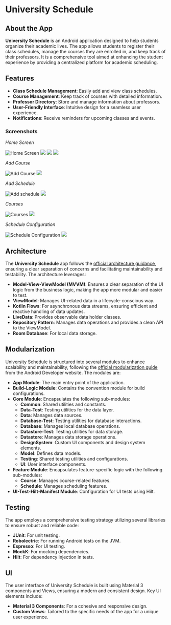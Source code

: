 # University Schedule

## About the App

**University Schedule** is an Android application designed to help students organize their academic lives. The app allows students to register their class schedules, manage the courses they are enrolled in, and keep track of their professors. It is a comprehensive tool aimed at enhancing the student experience by providing a centralized platform for academic scheduling.

## Features

- **Class Schedule Management**: Easily add and view class schedules.
- **Course Management**: Keep track of courses with detailed information.
- **Professor Directory**: Store and manage information about professors.
- **User-Friendly Interface**: Intuitive design for a seamless user experience.
- **Notifications**: Receive reminders for upcoming classes and events.

### Screenshots

*Home Screen*

![Home Screen](screenshots/schedule_timetable.jpg)
![](screenshots/schedule_timetable_night.jpg)
![](screenshots/schedule_list.jpg)
![](screenshots/schedule_list_night.jpg)

*Add Course*

![Add Course](screenshots/add_course.jpg)
![](screenshots/add_course_night.jpg)

*Add Schedule*

![Add schedule](screenshots/add_schedule.jpg)
![](screenshots/add_schedule_night.jpg)

*Courses*

![Courses](screenshots/courses.jpg)
![](screenshots/courses_night.jpg)

*Schedule Configuration*

![Schedule Configuration](screenshots/schedule_configuration.jpg)
![](screenshots/schedule_configuration_night.jpeg)

## Architecture

The **University Schedule** app follows the [official architecture guidance](https://developer.android.com/topic/architecture), ensuring a clear separation of concerns and facilitating maintainability and testability. The architecture leverages:
- **Model-View-ViewModel (MVVM)**: Ensures a clear separation of the UI logic from the business logic, making the app more modular and easier to test.
- **ViewModel**: Manages UI-related data in a lifecycle-conscious way.
- **Kotlin Flows**: For asynchronous data streams, ensuring efficient and reactive handling of data updates.
- **LiveData**: Provides observable data holder classes.
- **Repository Pattern**: Manages data operations and provides a clean API to the ViewModel.
- **Room Database**: For local data storage.

## Modularization

University Schedule is structured into several modules to enhance scalability and maintainability, following the [official modularization guide](https://developer.android.com/topic/modularization) from the Android Developer website. The modules are:

- **App Module**: The main entry point of the application.
- **Build-Logic Module**: Contains the convention module for build configurations.
- **Core Module**: Encapsulates the following sub-modules:
  - **Common**: Shared utilities and constants.
  - **Data-Test**: Testing utilities for the data layer.
  - **Data**: Manages data sources.
  - **Database-Test**: Testing utilities for database interactions.
  - **Database**: Manages local database operations.
  - **Datastore-Test**: Testing utilities for data storage.
  - **Datastore**: Manages data storage operations.
  - **DesignSystem**: Custom UI components and design system elements.
  - **Model**: Defines data models.
  - **Testing**: Shared testing utilities and configurations.
  - **UI**: User interface components.
- **Feature Module**: Encapsulates feature-specific logic with the following sub-modules:
  - **Course**: Manages course-related features.
  - **Schedule**: Manages scheduling features.
- **UI-Test-Hilt-Manifest Module**: Configuration for UI tests using Hilt.

## Testing

The app employs a comprehensive testing strategy utilizing several libraries to ensure robust and reliable code:
- **JUnit**: For unit testing.
- **Robolectric**: For running Android tests on the JVM.
- **Espresso**: For UI testing.
- **MockK**: For mocking dependencies.
- **Hilt**: For dependency injection in tests.

## UI

The user interface of University Schedule is built using Material 3 components and Views, ensuring a modern and consistent design. Key UI elements include:
- **Material 3 Components**: For a cohesive and responsive design.
- **Custom Views**: Tailored to the specific needs of the app for a unique user experience.
